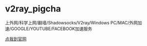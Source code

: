 # v2ray_pigcha
上外网/科学上网/翻墙/Shadowsocks/V2ray/Windows PC/MAC/外网加速/GOOGLE/YOUTUBE/FACEBOOK加速服务

[点我到官网](https://pigpigchacha.github.io/officialsite)
